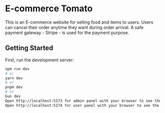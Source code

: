 # E-commerce Tomato

This is an E-commerce website for selling food and items to users. Users can cancel their order anytime they want during order arrival. A safe payment gateway - Stripe - is used for the payment purpose.

## Getting Started

First, run the development server:

```bash
npm run dev
# or
yarn dev
# or
pnpm dev
# or
bun dev
Open http://localhost:5173 for admin panel with your browser to see the result.
Open http://localhost:5174 for user panel with your browser to see the result.
